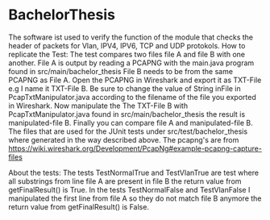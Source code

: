 # BachelorThesis
The software ist used to verify the function of the module that checks the header of packets for Vlan, IPV4, IPV6, TCP and UDP protokols.
How to replicate the Test:
The test compares two files file A and file B with one another.
File A is output by reading a PCAPNG with the main.java program found in src/main/bachelor_thesis
File B needs to be from the same PCAPNG as File A.
Open the PCAPNG in Wireshark and export it as TXT-File e.g I name it TXT-File B.
Be sure to change the value of String inFile in PcapTxtManipulator.java according to the filename of the file you exported in Wireshark.
Now manipulate the The TXT-File B with PcapTxtManipulator.java found in src/main/bachelor_thesis the result is manipulated-file B.
Finally you can compare file A and manipulated-file B.
The files that are used for the JUnit tests under src/test/bachelor_thesis where generated in the way described above.
The pcapng's are from https://wiki.wireshark.org/Development/PcapNg#example-pcapng-capture-files

About the tests:
The tests TestNormalTrue and TestVlanTrue are test where all substrings from line file A are present in file B the return value from getFinalResult() is True.
In the tests TestNormalFalse and TestVlanFalse I manipulated the first line from file A so they do not match file B anymore the return value from getFinalResult() is False.
